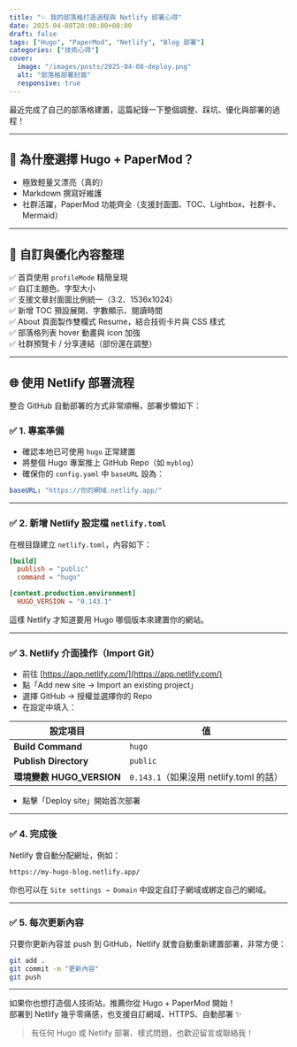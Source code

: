 ```yaml
---
title: "✨ 我的部落格打造過程與 Netlify 部署心得"
date: 2025-04-08T20:00:00+08:00
draft: false
tags: ["Hugo", "PaperMod", "Netlify", "Blog 部署"]
categories: ["技術心得"]
cover:
  image: "/images/posts/2025-04-08-deploy.png"
  alt: "部落格部署封面"
  responsive: true
---
```


最近完成了自己的部落格建置，這篇紀錄一下整個調整、踩坑、優化與部署的過程！

<!--more-->

---

## 🚀 為什麼選擇 Hugo + PaperMod？

- 極致輕量又漂亮（真的）
- Markdown 撰寫好維護
- 社群活躍，PaperMod 功能齊全（支援封面圖、TOC、Lightbox、社群卡、Mermaid）

---

## 🧰 自訂與優化內容整理

✅ 首頁使用 `profileMode` 精簡呈現  
✅ 自訂主題色、字型大小  
✅ 支援文章封面圖比例統一（3:2、1536x1024）  
✅ 新增 TOC 預設展開、字數顯示、閱讀時間  
✅ About 頁面製作雙欄式 Resume，結合技術卡片與 CSS 樣式  
✅ 部落格列表 hover 動畫與 icon 加強  
✅ 社群預覽卡 / 分享連結（部份還在調整）

---

## 🌐 使用 Netlify 部署流程

整合 GitHub 自動部署的方式非常順暢，部署步驟如下：

### ✅ 1. 專案準備

- 確認本地已可使用 `hugo` 正常建置
- 將整個 Hugo 專案推上 GitHub Repo（如 `myblog`）
- 確保你的 `config.yaml` 中 `baseURL` 設為：

```yaml
baseURL: "https://你的網域.netlify.app/"
```

---

### ✅ 2. 新增 Netlify 設定檔 `netlify.toml`

在根目錄建立 `netlify.toml`，內容如下：

```toml
[build]
  publish = "public"
  command = "hugo"

[context.production.environment]
  HUGO_VERSION = "0.143.1"
```

這樣 Netlify 才知道要用 Hugo 哪個版本來建置你的網站。

---

### ✅ 3. Netlify 介面操作（Import Git）

- 前往 [https://app.netlify.com/](https://app.netlify.com/)
- 點「Add new site → Import an existing project」
- 選擇 GitHub → 授權並選擇你的 Repo
- 在設定中填入：

| 設定項目 | 值 |
|----------|----|
| **Build Command** | `hugo` |
| **Publish Directory** | `public` |
| **環境變數 HUGO_VERSION** | `0.143.1`（如果沒用 netlify.toml 的話） |

- 點擊「Deploy site」開始首次部署

---

### ✅ 4. 完成後

Netlify 會自動分配網址，例如：

```
https://my-hugo-blog.netlify.app/
```

你也可以在 `Site settings → Domain` 中設定自訂子網域或綁定自己的網域。

---

### ✅ 5. 每次更新內容

只要你更新內容並 push 到 GitHub，Netlify 就會自動重新建置部署，非常方便：

```bash
git add .
git commit -m "更新內容"
git push
```

---

如果你也想打造個人技術站，推薦你從 Hugo + PaperMod 開始！  
部署到 Netlify 幾乎零痛感，也支援自訂網域、HTTPS、自動部署 ✨

> 有任何 Hugo 或 Netlify 部署、樣式問題，也歡迎留言或聯絡我！